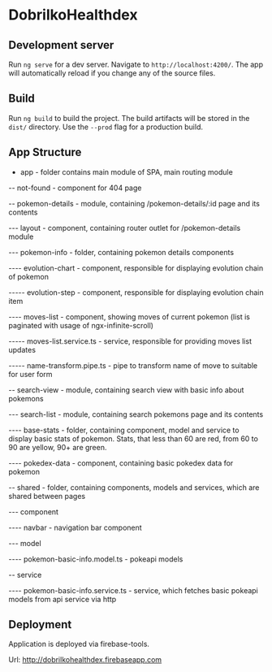 # DobrilkoHealthdex

## Development server

Run `ng serve` for a dev server. Navigate to `http://localhost:4200/`. The app will automatically reload if you change any of the source files.

## Build

Run `ng build` to build the project. The build artifacts will be stored in the `dist/` directory. Use the `--prod` flag for a production build.


## App Structure

- app - folder contains main module of SPA, main routing module

-- not-found - component for 404 page

-- pokemon-details - module, containing /pokemon-details/:id page and its contents

--- layout - component, containing router outlet for /pokemon-details module

--- pokemon-info - folder, containing pokemon details components

---- evolution-chart - component, responsible for displaying evolution chain of pokemon

----- evolution-step - component, responsible for displaying evolution chain item

---- moves-list - component, showing moves of current pokemon (list is paginated with usage of ngx-infinite-scroll)

----- moves-list.service.ts - service, responsible for providing moves list updates

----- name-transform.pipe.ts - pipe to transform name of move to suitable for user form

-- search-view - module, containing search view with basic info about pokemons

--- search-list - module, containing search pokemons page and its contents

---- base-stats - folder, containing component, model and service to display basic stats of pokemon. Stats, that less than 60 are red, from 60 to 90 are yellow, 90+ are green.

---- pokedex-data - component, containing basic pokedex data for pokemon

-- shared - folder, containing components, models and services, which are shared between pages

--- component

---- navbar - navigation bar component

--- model

---- pokemon-basic-info.model.ts - pokeapi models

-- service

---- pokemon-basic-info.service.ts - service, which fetches basic pokeapi models from api service via http

## Deployment

Application is deployed via firebase-tools.

Url: http://dobrilkohealthdex.firebaseapp.com
